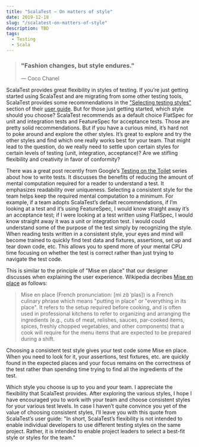 ```yaml
---
title: "ScalaTest – On matters of style"
date: 2019-12-18
slug: "/scalatest-on-matters-of-style"
description: TBD
tags:
  - Testing
  - Scala
---
```

> ### "Fashion changes, but style endures."
> ― Coco Chanel

ScalaTest provides great flexibility in styles of testing.  If you’re just getting started using ScalaTest and are migrating
from some other testing tools, ScalaTest provides some recommendations in the
["Selecting testing styles"](http://www.scalatest.org/user_guide/selecting_a_style) section of their [user guide](http://www.scalatest.org/user_guide).
But for those just getting started, which style should you choose?  ScalaTest recommends as a default choice FlatSpec
for unit and integration tests and FeatureSpec for acceptance tests. Those are pretty solid recommendations. But if you have a
curious mind, it’s hard not to poke around and explore the other styles.  It’s great to explore and try the other styles and
find which one really works best for your team. That might lead to the question, do we really need to settle upon certain styles
for certain levels of testing (unit, integration, acceptance)?  Are we stifling flexibility and creativity in favor of
conformity?

There was a great post recently from Google’s [Testing on the Toilet](https://testing.googleblog.com/2019/12/testing-on-toilet-tests-too-dry-make.html)
series about how to write tests.  It discusses the benefits
of reducing the amount of mental computation required for a reader to understand a test.  It emphasizes readability over
uniqueness.  Selecting a consistent style for the team helps keep the required mental computation to a minimum.  For example, if
a team adopts ScalaTest’s default recommendations, if I’m looking at a test and it’s using FeatureSpec, I would know straight
away it’s an acceptance test; if I were looking at a test written using FlatSpec, I would know straight away it was a unit or
integration test.  I would could understand some of the purpose of the test simply by recognizing the style.  When reading tests
written in a consistent style, your eyes and mind will become trained to quickly find test data and fixtures, assertions, set up
and tear down code, etc.  This allows you to spend more of your mental CPU time focusing on whether the test is correct rather
than just trying to navigate the test code.

This is similar to the principle of "Mise en place" that our designer discusses when explaining the user experience.  Wikipedia
decribes [Mise en place](https://en.wikipedia.org/wiki/Mise_en_place) as follows:

> Mise en place (French pronunciation:  [mi zɑ̃ ˈplas]) is a French culinary phrase which means "putting in place" or "everything
> in its place". It refers to the setup required before cooking, and is often used in professional kitchens to refer to
> organizing and arranging the ingredients (e.g., cuts of meat, relishes, sauces, par-cooked items, spices, freshly chopped
> vegetables, and other components) that a cook will require for the menu items that are expected to be prepared during a shift.

Choosing a consistent test style gives your test code some Mise en place. When you need to look for it, your assertions, test
fixtures, etc. are quickly found in the expected places and your focus remains on the correctness of the test rather than
spending time trying to find all the ingredients of the test.

Which style you choose is up to you and your team.  I appreciate the flexibility that ScalaTest provides.  After exploring the
various styles, I hope I have encouraged you to work with your team and choose consistent styles for your various test levels.
In case I haven’t quite convince you yet of the value of choosing consistent styles, I’ll leave you with this quote from
ScalaTest’s user guide: "In short, ScalaTest’s flexibility is not intended to enable individual developers to use different
testing styles on the same project. Rather, it is intended to enable project leaders to select a best-fit style or styles for
the team."
